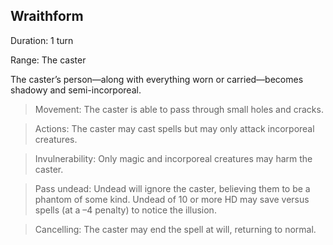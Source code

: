 ## Wraithform   

Duration: 1 turn

Range: The caster

The caster’s person—along with everything worn or carried—becomes shadowy and semi-incorporeal.

> Movement: The caster is able to pass through small holes and cracks.

> Actions: The caster may cast spells but may only attack incorporeal creatures.

> Invulnerability: Only magic and incorporeal creatures may harm the caster.

> Pass undead: Undead will ignore the caster, believing them to be a phantom of some kind. Undead of 10 or more HD may save versus spells (at a –4 penalty) to notice the illusion.

> Cancelling: The caster may end the spell at will, returning to normal.